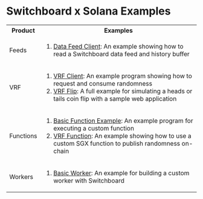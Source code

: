 # Switchboard x Solana Examples

<table>
  <tr>
    <th>Product</th>
    <th>Examples</th>
  </tr>
  <tr>
    <td>Feeds</td>
    <td>
      <ol>
        <li><a href="./feeds/01_feed_client/README.md">Data Feed Client</a>: An example showing how to read a Switchboard data feed and history buffer</li>
      </ol>
    </td>
  </tr>
  <tr>
    <td>VRF</td>
    <td>
      <ol>
        <li><a href="./vrf/01_vrf_client/README.md">VRF Client</a>: An example program showing how to request and consume randomness</li>
        <li><a href="./vrf/02_vrf_flip/README.md">VRF Flip</a>: A full example for simulating a heads or tails coin flip with a sample web application</li>
      </ol>
    </td>
  </tr>
  <tr>
    <td>Functions</td>
    <td>
      <ol>
        <li><a href="./functions/01_basic_oracle/README.md">Basic Function Example</a>: An example program for executing a custom function</li>
        <li><a href="./functions/02_vrf_function/README.md">VRF Function</a>: An example showing how to use a custom SGX function to publish randomness on-chain</li>
      </ol>
    </td>
  </tr>
  <tr>
    <td>Workers</td>
    <td>
      <ol>
        <li><a href="./workers/01_basic_worker/README.md">Basic Worker</a>: An example for building a custom worker with Switchboard</li>
      </ol>
    </td>
  </tr>
</table>
